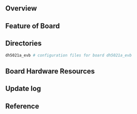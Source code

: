 ## Overview

## Feature of Board

## Directories

```sh
dh5021a_evb # configuration files for board dh5021a_evb
```

## Board Hardware Resources

## Update log

## Reference
